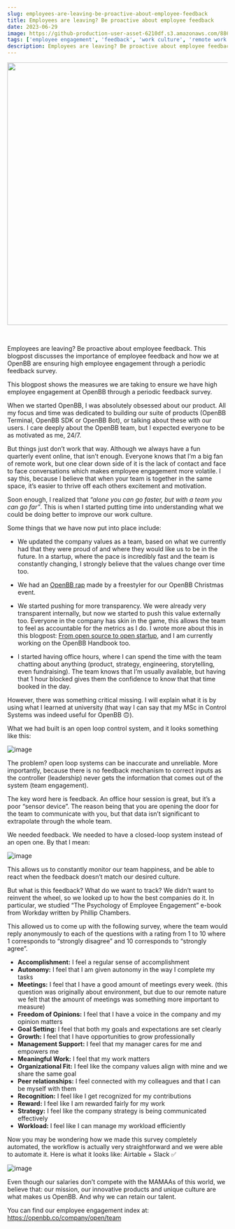 ```yaml
---
slug: employees-are-leaving-be-proactive-about-employee-feedback
title: Employees are leaving? Be proactive about employee feedback
date: 2023-06-29
image: https://github-production-user-asset-6210df.s3.amazonaws.com/88618738/280555542-969ecadc-43f8-49ea-ad81-90dad5c3011a.png
tags: ['employee engagement', 'feedback', 'work culture', 'remote work', 'team happiness']
description: Employees are leaving? Be proactive about employee feedback. This blogpost discusses the importance of employee feedback and how we at OpenBB are ensuring high employee engagement through a periodic feedback survey.
---
```


<p align="center">
    <img width="600" src="https://github-production-user-asset-6210df.s3.amazonaws.com/88618738/280555542-969ecadc-43f8-49ea-ad81-90dad5c3011a.png"/>
</p>

<br />

Employees are leaving? Be proactive about employee feedback. This blogpost discusses the importance of employee feedback and how we at OpenBB are ensuring high employee engagement through a periodic feedback survey.

<!-- truncate -->

<div style={{borderTop: '1px solid #21af90', margin: '1.5em 0'}} />

This blogpost shows the measures we are taking to ensure we have high employee engagement at OpenBB through a periodic feedback survey.

When we started OpenBB, I was absolutely obsessed about our product. All my focus and time was dedicated to building our suite of products (OpenBB Terminal, OpenBB SDK or OpenBB Bot), or talking about these with our users. I care deeply about the OpenBB team, but I expected everyone to be as motivated as me, 24/7.

But things just don’t work that way. Although we always have a fun quarterly event online, that isn’t enough. Everyone knows that I’m a big fan of remote work, but one clear down side of it is the lack of contact and face to face conversations which makes employee engagement more volatile. I say this, because I believe that when your team is together in the same space, it’s easier to thrive off each others excitement and motivation.

Soon enough, I realized that _“alone you can go faster, but with a team you can go far”_. This is when I started putting time into understanding what we could be doing better to improve our work culture.

Some things that we have now put into place include:

- We updated the company values as a team, based on what we currently had that they were proud of and where they would like us to be in the future. In a startup, where the pace is incredibly fast and the team is constantly changing, I strongly believe that the values change over time too.

- We had an [OpenBB rap](https://www.youtube.com/watch?time_continue=48&v=ThtSC8s0h6I&embeds_referring_euri=https%3A%2F%2Fopenbb.co%2Fblog&source_ve_path=MzY4NDIsMjg2NjMsMjg2NjY&ab_channel=OpenBB) made by a freestyler for our OpenBB Christmas event.

- We started pushing for more transparency. We were already very transparent internally, but now we started to push this value externally too. Everyone in the company has skin in the game, this allows the team to feel as accountable for the metrics as I do. I wrote more about this in this blogpost: [From open source to open startup](/blog/from-open-source-to-open-startup), and I am currently working on the OpenBB Handbook too.

- I started having office hours, where I can spend the time with the team chatting about anything (product, strategy, engineering, storytelling, even fundraising). The team knows that I’m usually available, but having that 1 hour blocked gives them the confidence to know that that time booked in the day.

However, there was something critical missing. I will explain what it is by using what I learned at university (that way I can say that my MSc in Control Systems was indeed useful for OpenBB 🙃).

What we had built is an open loop control system, and it looks something like this:

![image](https://github.com/Meg1211/my-website/assets/88618738/783ac9e6-a6e0-40bc-b209-4577e2d816fe)

The problem? open loop systems can be inaccurate and unreliable. More importantly, because there is no feedback mechanism to correct inputs as the controller (leadership) never gets the information that comes out of the system (team engagement).

The key word here is feedback. An office hour session is great, but it’s a poor “sensor device”. The reason being that you are opening the door for the team to communicate with you, but that data isn’t significant to extrapolate through the whole team.

We needed feedback. We needed to have a closed-loop system instead of an open one. By that I mean:

![image](https://github.com/Meg1211/my-website/assets/88618738/fe1c62a1-82c5-446b-95a2-b2736cea3085)

This allows us to constantly monitor our team happiness, and be able to react when the feedback doesn’t match our desired culture.

But what is this feedback? What do we want to track? We didn’t want to reinvent the wheel, so we looked up to how the best companies do it. In particular, we studied “The Psychology of Employee Engagement” e-book from Workday written by Phillip Chambers.

This allowed us to come up with the following survey, where the team would reply anonymously to each of the questions with a rating from 1 to 10 where 1 corresponds to “strongly disagree” and 10 corresponds to “strongly agree”.

- **Accomplishment:** I feel a regular sense of accomplishment
- **Autonomy:** I feel that I am given autonomy in the way I complete my tasks
- **Meetings:** I feel that I have a good amount of meetings every week. (this question was originally about environment, but due to our remote nature we felt that the amount of meetings was something more important to measure)
- **Freedom of Opinions:** I feel that I have a voice in the company and my opinion matters
- **Goal Setting:** I feel that both my goals and expectations are set clearly
- **Growth:** I feel that I have opportunities to grow professionally
- **Management Support:** I feel that my manager cares for me and empowers me
- **Meaningful Work:** I feel that my work matters
- **Organizational Fit:** I feel like the company values align with mine and we share the same goal
- **Peer relationships:** I feel connected with my colleagues and that I can be myself with them
- **Recognition:** I feel like I get recognized for my contributions
- **Reward:** I feel like I am rewarded fairly for my work
- **Strategy:** I feel like the company strategy is being communicated effectively
- **Workload:** I feel like I can manage my workload efficiently

Now you may be wondering how we made this survey completely automated, the workflow is actually very straightforward and we were able to automate it. Here is what it looks like: Airtable + Slack ✅

![image](https://github.com/Meg1211/my-website/assets/88618738/024bd126-f9c8-4097-bcaf-63adbea5614b)

Even though our salaries don’t compete with the MAMAAs of this world, we believe that: our mission, our innovative products and unique culture are what makes us OpenBB. And why we can retain our talent.

You can find our employee engagement index at: https://openbb.co/company/open/team
